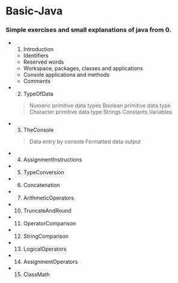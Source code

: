 # Basic-Java

### Simple exercises and small explanations of java from 0.

  - 1. Introduction
    - Identifiers
    - Reserved words
    - Workspace, packages, classes and applications
    - Console applications and methods
    - Comments
    
  - 2. TypeOfData
    > Numeric primitive data types
    > Boolean primitive data type
    > Character primitive data type
    > Strings
    > Constants
    > Variables
    
  - 3. TheConsole
    > Data entry by console
    > Formatted data output
  
  - 4. AssignmentInstructions
  
  - 5. TypeConversion
  
  - 6. Concatenation
  
  - 7. ArithmeticOperators
  
  - 10. TruncateAndRound
  
  - 11. OperatorComparison
  
  - 12. StringComparison
  
  - 13. LogicalOperators
  
  - 14. AssignmentOperators
  
  - 15. ClassMath
  
  
  
  
  
  
  
  
  
